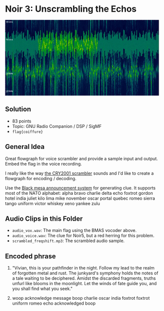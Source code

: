# Noir 3: Unscrambling the Echos

![scrambled](scrambled.webp)

## Solution

* 83 points
* Topic: GNU Radio Companion / DSP / SigMF
* `flag{coiffure}`

## General Idea

Great flowgraph for voice scrambler and provide a sample input and output. Embed the flag in the voice recording.

I really like the way [the CRY2001 scrambler](https://www.sigidwiki.com/wiki/CRY2001_Voice_Scrambler) sounds and I'd like to create a flowgraph for encoding / decoding.

Use the [Black mesa announcement system](https://tz-dev.github.io/hl_text2speech/index.html#) for generating clue. It supports most of the NATO alphabet: alpha bravo  charlie delta echo foxtrot gordon hotel india juliet kilo lima mike november oscar portal quebec romeo sierra tango uniform victor whiskey xeno yankee zulu

## Audio Clips in this Folder

* `audio_vox.wav`: The main flag using the BMAS vocoder above.
* `audio_voice.wav`: The clue for Noir5, but a red herring for this problem.
* `scrambled_freqshift.mp3`: The scrambled audio sample.

## Encoded phrase

1) "Vivian, this is your pathfinder in the night. Follow my lead to the realm of forgotten metal and rust. The junkyard's symphony holds the notes of a tale waiting to be deciphered. Amidst the discarded fragments, truths unfurl like blooms in the moonlight. Let the winds of fate guide you, and you shall find what you seek."

2) woop acknowledge message boop charlie oscar india foxtrot foxtrot uniform romeo echo acknowledged boop

